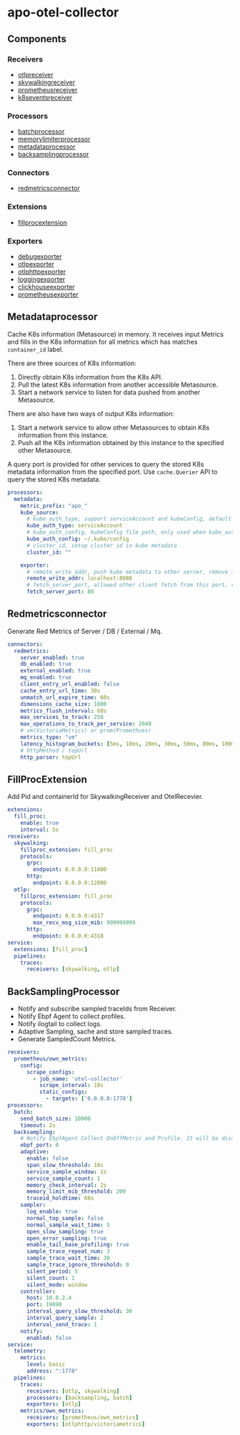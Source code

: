 # apo-otel-collector

## Components
### Receivers
- [otlpreceiver](./pkg/receiver/otlpreceiver)
- [skywalkingreceiver](./pkg/receiver/skywalkingreceiver)
- [prometheusreceiver](https://github.com/open-telemetry/opentelemetry-collector-contrib/tree/main/receiver/prometheusreceiver)
- [k8seventsreceiver](https://github.com/open-telemetry/opentelemetry-collector-contrib/tree/main/receiver/k8seventsreceiver)

### Processors
- [batchprocessor](https://github.com/open-telemetry/opentelemetry-collector/tree/main/processor/batchprocessor)
- [memorylimiterprocessor](https://github.com/open-telemetry/opentelemetry-collector/tree/main/processor/memorylimiterprocessor)
- [metadataprocessor](./pkg/processor/metadataprocessor)
- [backsamplingprocessor](./pkg/processor/backsamplingprocessor)

### Connectors
- [redmetricsconnector](./pkg/connector/redmetricsconnector)

### Extensions
- [fillprocextension](./pkg/extension/fillprocextension)

### Exporters
- [debugexporter](https://github.com/open-telemetry/opentelemetry-collector/tree/main/exporter/debugexporter)
- [otlpexporter](https://github.com/open-telemetry/opentelemetry-collector/tree/main/exporter/otlpexporter)
- [otlphttpexporter](https://github.com/open-telemetry/opentelemetry-collector/tree/main/exporter/otlphttpexporter)
- [loggingexporter](https://github.com/open-telemetry/opentelemetry-collector/tree/main/exporter/loggingexporter)
- [clickhouseexporter](https://github.com/open-telemetry/opentelemetry-collector-contrib/tree/main/exporter/clickhouseexporter)
- [prometheusexporter](https://github.com/open-telemetry/opentelemetry-collector-contrib/tree/main/exporter/prometheusexporter)

## Metadataprocessor
Cache K8s information (Metasource) in memory. It receives input Metrics and fills in the K8s information for all metrics which has matches `container_id` label. 

There are three sources of K8s information: 
1. Directly obtain K8s information from the K8s API.
2. Pull the latest K8s information from another accessible Metasource.
3. Start a network service to listen for data pushed from another Metasource. 

There are also have two ways of output K8s information:
1. Start a network service to allow other Metasources to obtain K8s information from this instance.
2. Push all the K8s information obtained by this instance to the specified other Metasource. 

A query port is provided for other services to query the stored K8s metadata information from the specified port. Use `cache.Querier` API to query the stored K8s metadata.
```yaml
processors:
  metadata:
    metric_prefix: "apo_"
    kube_source:
      # kube_auth_type, support serviceAccount and kubeConfig, default is serviceAccount
      kube_auth_type: serviceAccount
      # kube_auth_config, kubeConfig file path, only used when kube_auth_type is kubeConfig
      kube_auth_config: ~/.kube/config
      # cluster_id, setup cluster id in kube metadata
      cluster_id: ""

    exporter:
      # remote_write_addr, push kube metadata to other server, remove if not need
      remote_write_addr: localhost:8080
      # fetch_server_port, allowed other client fetch from this port, remove if not need
      fetch_server_port: 80
```

## Redmetricsconnector
Generate Red Metrics of Server / DB / External / Mq.

```yaml
connectors:
  redmetrics:
    server_enabled: true
    db_enabled: true
    external_enabled: true
    mq_enabled: true
    client_entry_url_enabled: false
    cache_entry_url_time: 30s
    unmatch_url_expire_time: 60s
    dimensions_cache_size: 1000
    metrics_flush_interval: 60s
    max_services_to_track: 256
    max_operations_to_track_per_service: 2048
    # vm(VictoriaMetrics) or prom(Promethues)
    metrics_type: "vm"
    latency_histogram_buckets: [5ms, 10ms, 20ms, 30ms, 50ms, 80ms, 100ms, 150ms, 200ms, 300ms, 400ms, 500ms, 800ms, 1200ms, 3s, 5s, 10s, 15s, 20s, 30s, 40s, 50s, 60s]
    # httpMethod / topUrl
    http_parser: topUrl
```

## FillProcExtension
Add Pid and containerId for SkywalkingReceiver and OtelRecevier.

```yaml
extensions:
  fill_proc:
    enable: true
    interval: 5s
receivers:
  skywalking:
    fillproc_extension: fill_proc
    protocols:
      grpc:
        endpoint: 0.0.0.0:11800
      http: 
        endpoint: 0.0.0.0:12800
  otlp:
    fillproc_extension: fill_proc
    protocols:
      grpc:
        endpoint: 0.0.0.0:4317
        max_recv_msg_size_mib: 999999999
      http:
        endpoint: 0.0.0.0:4318
service:
  extensions: [fill_proc]
  pipelines:
    traces:
      receivers: [skywalking, otlp]
```

## BackSamplingProcessor
* Notify and subscribe sampled traceIds from Receiver.
* Notify Ebpf Agent to collect profiles.
* Notify ilogtail to collect logs.
* Adaptive Sampling, sache and store sampled traces.
* Generate SampledCount Metrics.

```yaml
receivers:
  prometheus/own_metrics:
    config:
      scrape_configs:
        - job_name: 'otel-collector'
          scrape_interval: 10s
          static_configs:
            - targets: ['0.0.0.0:1778']
processors:
  batch:
    send_batch_size: 10000
    timeout: 2s
  backsampling:
    # Notify EbpfAgent Collect OnOffMetric and Profile. It will be disabled when set to zero.
    ebpf_port: 0
    adaptive:
      enable: false
      span_slow_threshold: 10s
      service_sample_window: 1s
      service_sample_count: 1
      memory_check_interval: 2s
      memory_limit_mib_threshold: 200
      traceid_holdtime: 60s
    sampler:
      log_enable: true
      normal_top_sample: false
      normal_sample_wait_time: 5
      open_slow_sampling: true
      open_error_sampling: true
      enable_tail_base_profiling: true
      sample_trace_repeat_num: 3
      sample_trace_wait_time: 30
      sample_trace_ignore_threshold: 0
      silent_period: 5
      silent_count: 1
      silent_mode: window
    controller:
      host: 10.0.2.4
      port: 19090
      interval_query_slow_threshold: 30
      interval_query_sample: 2
      interval_send_trace: 1
    notify:
      enabled: false
service:
  telemetry:
    metrics:
      level: basic
      address: ":1778"
  pipelines:
    traces:
      receivers: [otlp, skywalking]
      processors: [backsampling, batch]
      exporters: [otlp]
    metrics/own_metrics:
      receivers: [prometheus/own_metrics]
      exporters: [otlphttp/victoriametrics]
```